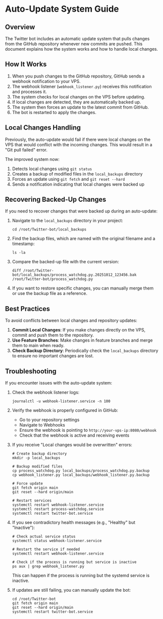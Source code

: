 # Auto-Update System Guide

## Overview
The Twitter bot includes an automatic update system that pulls changes from the GitHub repository whenever new commits are pushed. This document explains how the system works and how to handle local changes.

## How It Works

1. When you push changes to the GitHub repository, GitHub sends a webhook notification to your VPS.
2. The webhook listener (`webhook_listener.py`) receives this notification and processes it.
3. The system checks for local changes on the VPS before updating.
4. If local changes are detected, they are automatically backed up.
5. The system then forces an update to the latest commit from GitHub.
6. The bot is restarted to apply the changes.

## Local Changes Handling

Previously, the auto-update would fail if there were local changes on the VPS that would conflict with the incoming changes. This would result in a "Git pull failed" error.

The improved system now:

1. Detects local changes using `git status`
2. Creates a backup of modified files in the `local_backups` directory
3. Forces an update using `git fetch` and `git reset --hard`
4. Sends a notification indicating that local changes were backed up

## Recovering Backed-Up Changes

If you need to recover changes that were backed up during an auto-update:

1. Navigate to the `local_backups` directory in your project:
   ```
   cd /root/Twitter-bot/local_backups
   ```

2. Find the backup files, which are named with the original filename and a timestamp:
   ```
   ls -la
   ```

3. Compare the backed-up file with the current version:
   ```
   diff /root/Twitter-bot/local_backups/process_watchdog.py.20251012_123456.bak /root/Twitter-bot/process_watchdog.py
   ```

4. If you want to restore specific changes, you can manually merge them or use the backup file as a reference.

## Best Practices

To avoid conflicts between local changes and repository updates:

1. **Commit Local Changes**: If you make changes directly on the VPS, commit and push them to the repository.
2. **Use Feature Branches**: Make changes in feature branches and merge them to main when ready.
3. **Check Backup Directory**: Periodically check the `local_backups` directory to ensure no important changes are lost.

## Troubleshooting

If you encounter issues with the auto-update system:

1. Check the webhook listener logs:
   ```
   journalctl -u webhook-listener.service -n 100
   ```

2. Verify the webhook is properly configured in GitHub:
   - Go to your repository settings
   - Navigate to Webhooks
   - Ensure the webhook is pointing to `http://your-vps-ip:8080/webhook`
   - Check that the webhook is active and receiving events

3. If you receive "Local changes would be overwritten" errors:
   ```
   # Create backup directory
   mkdir -p local_backups
   
   # Backup modified files
   cp process_watchdog.py local_backups/process_watchdog.py.backup
   cp webhook_listener.py local_backups/webhook_listener.py.backup
   
   # Force update
   git fetch origin main
   git reset --hard origin/main
   
   # Restart services
   systemctl restart webhook-listener.service
   systemctl restart process-watchdog.service
   systemctl restart twitter-bot.service
   ```

4. If you see contradictory health messages (e.g., "Healthy" but "Inactive"):
   ```
   # Check actual service status
   systemctl status webhook-listener.service
   
   # Restart the service if needed
   systemctl restart webhook-listener.service
   
   # Check if the process is running but service is inactive
   ps aux | grep webhook_listener.py
   ```
   This can happen if the process is running but the systemd service is inactive.

5. If updates are still failing, you can manually update the bot:
   ```
   cd /root/Twitter-bot
   git fetch origin main
   git reset --hard origin/main
   systemctl restart twitter-bot.service